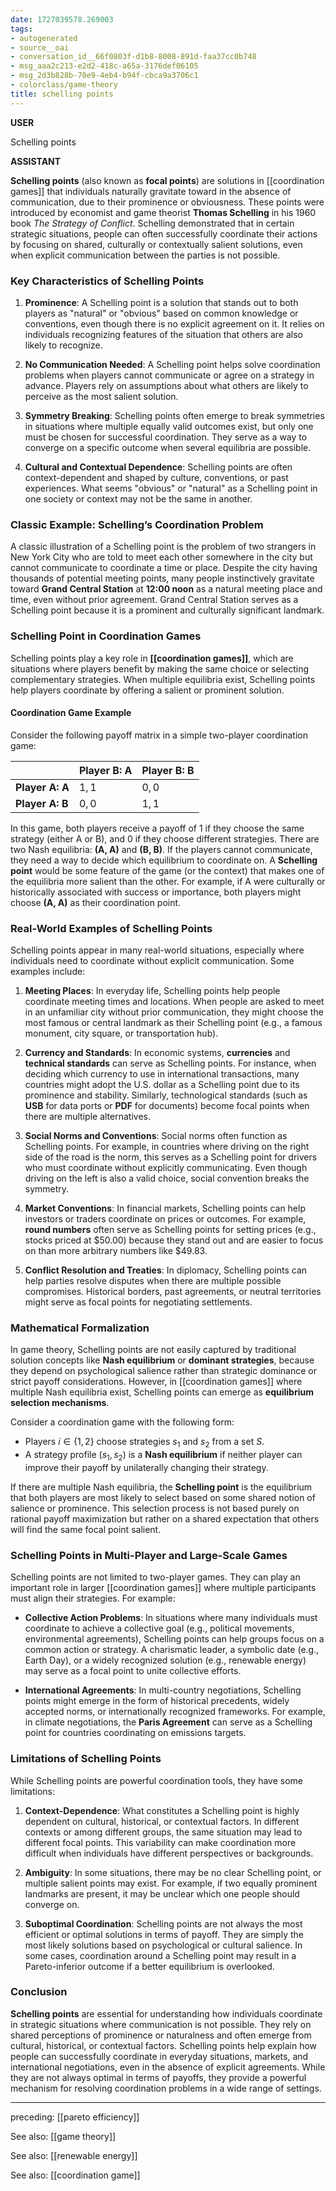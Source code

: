 ```yaml
---
date: 1727039578.269003
tags:
- autogenerated
- source__oai
- conversation_id__66f0803f-d1b8-8008-891d-faa37cc0b748
- msg_aaa2c213-e2d2-418c-a65a-3176def06105
- msg_2d3b828b-70e9-4eb4-b94f-cbca9a3706c1
- colorclass/game-theory
title: schelling points
---
```


**USER**

Schelling points


**ASSISTANT**

**Schelling points** (also known as **focal points**) are solutions in [[coordination games]] that individuals naturally gravitate toward in the absence of communication, due to their prominence or obviousness. These points were introduced by economist and game theorist **Thomas Schelling** in his 1960 book *The Strategy of Conflict*. Schelling demonstrated that in certain strategic situations, people can often successfully coordinate their actions by focusing on shared, culturally or contextually salient solutions, even when explicit communication between the parties is not possible.

### Key Characteristics of Schelling Points

1. **Prominence**: A Schelling point is a solution that stands out to both players as "natural" or "obvious" based on common knowledge or conventions, even though there is no explicit agreement on it. It relies on individuals recognizing features of the situation that others are also likely to recognize.

2. **No Communication Needed**: A Schelling point helps solve coordination problems when players cannot communicate or agree on a strategy in advance. Players rely on assumptions about what others are likely to perceive as the most salient solution.

3. **Symmetry Breaking**: Schelling points often emerge to break symmetries in situations where multiple equally valid outcomes exist, but only one must be chosen for successful coordination. They serve as a way to converge on a specific outcome when several equilibria are possible.

4. **Cultural and Contextual Dependence**: Schelling points are often context-dependent and shaped by culture, conventions, or past experiences. What seems "obvious" or "natural" as a Schelling point in one society or context may not be the same in another.

### Classic Example: Schelling’s Coordination Problem

A classic illustration of a Schelling point is the problem of two strangers in New York City who are told to meet each other somewhere in the city but cannot communicate to coordinate a time or place. Despite the city having thousands of potential meeting points, many people instinctively gravitate toward **Grand Central Station** at **12:00 noon** as a natural meeting place and time, even without prior agreement. Grand Central Station serves as a Schelling point because it is a prominent and culturally significant landmark.

### Schelling Point in Coordination Games

Schelling points play a key role in **[[coordination games]]**, which are situations where players benefit by making the same choice or selecting complementary strategies. When multiple equilibria exist, Schelling points help players coordinate by offering a salient or prominent solution.

#### Coordination Game Example

Consider the following payoff matrix in a simple two-player coordination game:

|               | Player B: A         | Player B: B         |
|---------------|---------------------|---------------------|
| **Player A: A** | $1, 1$               | $0, 0$               |
| **Player A: B** | $0, 0$               | $1, 1$               |

In this game, both players receive a payoff of 1 if they choose the same strategy (either A or B), and 0 if they choose different strategies. There are two Nash equilibria: **(A, A)** and **(B, B)**. If the players cannot communicate, they need a way to decide which equilibrium to coordinate on. A **Schelling point** would be some feature of the game (or the context) that makes one of the equilibria more salient than the other. For example, if A were culturally or historically associated with success or importance, both players might choose **(A, A)** as their coordination point.

### Real-World Examples of Schelling Points

Schelling points appear in many real-world situations, especially where individuals need to coordinate without explicit communication. Some examples include:

1. **Meeting Places**: In everyday life, Schelling points help people coordinate meeting times and locations. When people are asked to meet in an unfamiliar city without prior communication, they might choose the most famous or central landmark as their Schelling point (e.g., a famous monument, city square, or transportation hub).

2. **Currency and Standards**: In economic systems, **currencies** and **technical standards** can serve as Schelling points. For instance, when deciding which currency to use in international transactions, many countries might adopt the U.S. dollar as a Schelling point due to its prominence and stability. Similarly, technological standards (such as **USB** for data ports or **PDF** for documents) become focal points when there are multiple alternatives.

3. **Social Norms and Conventions**: Social norms often function as Schelling points. For example, in countries where driving on the right side of the road is the norm, this serves as a Schelling point for drivers who must coordinate without explicitly communicating. Even though driving on the left is also a valid choice, social convention breaks the symmetry.

4. **Market Conventions**: In financial markets, Schelling points can help investors or traders coordinate on prices or outcomes. For example, **round numbers** often serve as Schelling points for setting prices (e.g., stocks priced at $50.00) because they stand out and are easier to focus on than more arbitrary numbers like $49.83.

5. **Conflict Resolution and Treaties**: In diplomacy, Schelling points can help parties resolve disputes when there are multiple possible compromises. Historical borders, past agreements, or neutral territories might serve as focal points for negotiating settlements.

### Mathematical Formalization

In game theory, Schelling points are not easily captured by traditional solution concepts like **Nash equilibrium** or **dominant strategies**, because they depend on psychological salience rather than strategic dominance or strict payoff considerations. However, in [[coordination games]] where multiple Nash equilibria exist, Schelling points can emerge as **equilibrium selection mechanisms**.

Consider a coordination game with the following form:

- Players $i \in \{1, 2\}$ choose strategies $s_1$ and $s_2$ from a set $S$.
- A strategy profile $(s_1, s_2)$ is a **Nash equilibrium** if neither player can improve their payoff by unilaterally changing their strategy.

If there are multiple Nash equilibria, the **Schelling point** is the equilibrium that both players are most likely to select based on some shared notion of salience or prominence. This selection process is not based purely on rational payoff maximization but rather on a shared expectation that others will find the same focal point salient.

### Schelling Points in Multi-Player and Large-Scale Games

Schelling points are not limited to two-player games. They can play an important role in larger [[coordination games]] where multiple participants must align their strategies. For example:

- **Collective Action Problems**: In situations where many individuals must coordinate to achieve a collective goal (e.g., political movements, environmental agreements), Schelling points can help groups focus on a common action or strategy. A charismatic leader, a symbolic date (e.g., Earth Day), or a widely recognized solution (e.g., renewable energy) may serve as a focal point to unite collective efforts.

- **International Agreements**: In multi-country negotiations, Schelling points might emerge in the form of historical precedents, widely accepted norms, or internationally recognized frameworks. For example, in climate negotiations, the **Paris Agreement** can serve as a Schelling point for countries coordinating on emissions targets.

### Limitations of Schelling Points

While Schelling points are powerful coordination tools, they have some limitations:

1. **Context-Dependence**: What constitutes a Schelling point is highly dependent on cultural, historical, or contextual factors. In different contexts or among different groups, the same situation may lead to different focal points. This variability can make coordination more difficult when individuals have different perspectives or backgrounds.

2. **Ambiguity**: In some situations, there may be no clear Schelling point, or multiple salient points may exist. For example, if two equally prominent landmarks are present, it may be unclear which one people should converge on.

3. **Suboptimal Coordination**: Schelling points are not always the most efficient or optimal solutions in terms of payoff. They are simply the most likely solutions based on psychological or cultural salience. In some cases, coordination around a Schelling point may result in a Pareto-inferior outcome if a better equilibrium is overlooked.

### Conclusion

**Schelling points** are essential for understanding how individuals coordinate in strategic situations where communication is not possible. They rely on shared perceptions of prominence or naturalness and often emerge from cultural, historical, or contextual factors. Schelling points help explain how people can successfully coordinate in everyday situations, markets, and international negotiations, even in the absence of explicit agreements. While they are not always optimal in terms of payoffs, they provide a powerful mechanism for resolving coordination problems in a wide range of settings.


---

preceding: [[pareto efficiency]]

See also: [[game theory]]


See also: [[renewable energy]]


See also: [[coordination game]]